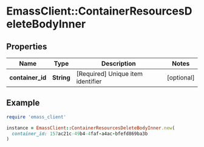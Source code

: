 # EmassClient::ContainerResourcesDeleteBodyInner

## Properties

| Name | Type | Description | Notes |
| ---- | ---- | ----------- | ----- |
| **container_id** | **String** | [Required] Unique item identifier | [optional] |

## Example

```ruby
require 'emass_client'

instance = EmassClient::ContainerResourcesDeleteBodyInner.new(
  container_id: 157ac21c-49b4-4faf-a4ac-bfefd869ba3b
)
```

